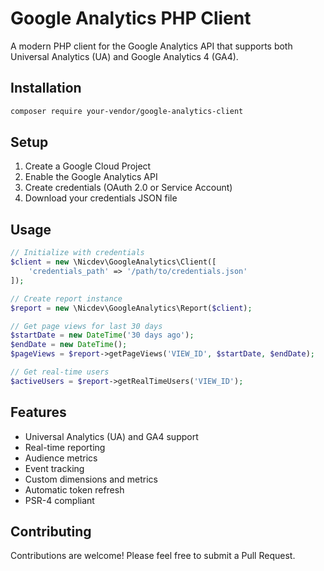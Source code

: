 # Google Analytics PHP Client

A modern PHP client for the Google Analytics API that supports both Universal Analytics (UA) and Google Analytics 4 (GA4).

## Installation

```bash
composer require your-vendor/google-analytics-client
```

## Setup

1. Create a Google Cloud Project
2. Enable the Google Analytics API
3. Create credentials (OAuth 2.0 or Service Account)
4. Download your credentials JSON file

## Usage

```php
// Initialize with credentials
$client = new \Nicdev\GoogleAnalytics\Client([
    'credentials_path' => '/path/to/credentials.json'
]);

// Create report instance
$report = new \Nicdev\GoogleAnalytics\Report($client);

// Get page views for last 30 days
$startDate = new DateTime('30 days ago');
$endDate = new DateTime();
$pageViews = $report->getPageViews('VIEW_ID', $startDate, $endDate);

// Get real-time users
$activeUsers = $report->getRealTimeUsers('VIEW_ID');
```

## Features

- Universal Analytics (UA) and GA4 support
- Real-time reporting
- Audience metrics
- Event tracking
- Custom dimensions and metrics
- Automatic token refresh
- PSR-4 compliant

## Contributing

Contributions are welcome! Please feel free to submit a Pull Request.